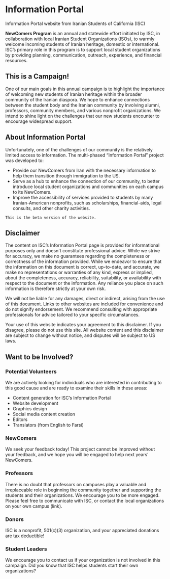 # Information Portal
Information Portal website from Iranian Students of California (ISC)

**NewComers Program** is an annual and statewide effort initiated by ISC, in collaboration with local Iranian Student Organizations (ISOs), to warmly welcome incoming students of Iranian heritage, domestic or international. ISC’s primary role in this program is to support local student organizations by providing planning, communication,  outreach, experience, and financial resources. 

## This is a Campaign!
One of our main goals in this annual campaign is to highlight the importance of welcoming new students of Iranian heritage within the broader community of the Iranian diaspora. We hope to enhance connections between the student body and the Iranian community by involving alumni, professors, community members, and various nonprofit organizations. We intend to shine light on the challenges that our new students encounter to encourage widespread support.

## About Information Portal 
Unfortunately, one of the challenges of our community is the relatively limited access to information. The multi-phased “Information Portal” project was developed to: 
* Provide our NewComers from Iran with the necessary information to help them transition through immigration to the US. 
* Serve as a hub to enhance the connection of our community, to better introduce local student organizations and communities on each campus to its NewComers. 
* Improve the accessibility of services provided to students by many Iranian-American nonprofits, such as scholarships, financial-aids, legal consults, and other charity activities. 

```
This is the beta version of the website.
```

## Disclaimer
The content on ISC’s Information Portal page is provided for informational purposes only and doesn't constitute professional advice. While we strive for accuracy, we make no guarantees regarding the completeness or correctness of the information provided. While we endeavor to ensure that the information on this document is correct, up-to-date, and accurate, we make no representations or warranties of any kind, express or implied, about the completeness, accuracy, reliability, suitability, or availability with respect to the document or the information. Any reliance you place on such information is therefore strictly at your own risk. 

We will not be liable for any damages, direct or indirect, arising from the use of this document. Links to other websites are included for convenience and do not signify endorsement. We recommend consulting with appropriate professionals for advice tailored to your specific circumstances. 

Your use of this website indicates your agreement to this disclaimer. If you disagree, please do not use this site. All website content and this disclaimer are subject to change without notice, and disputes will be subject to US laws.

## Want to be Involved? 
### Potential Volunteers 
We are actively looking for individuals who are interested in contributing  to this good cause and are ready to examine their skills in these areas: 
- Content generation for ISC’s Information Portal 
- Website development 
- Graphics design
- Social media content creation
- Editors 
- Translators (from English to Farsi)

### NewComers
We seek your feedback today! This project cannot be improved without your feedback, and we hope you will be engaged to help next years’ NewComers. 
### Professors
There is no doubt that professors on campuses play a valuable and irreplaceable role in beginning the community together and supporting the students and their organizations. We encourage you to be more engaged. Please feel free to communicate with ISC, or contact the local organizations on your own campus (link). 

### Donors
ISC is a nonprofit, 501(c)(3) organization, and your appreciated donations are tax deductible! 

### Student Leaders
We encourage you to contact us if your organization is not involved in this campaign. Did you know that ISC helps students start their own organizations? 
